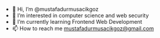 - 👋 Hi, I’m @mustafadurmusacikgoz 
- 👀 I’m interested in computer science and web security
- 🌱 I’m currently learning  Frontend Web Development
- 📫 How to reach me mustafadurmusacikgoz@gmail.com

